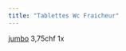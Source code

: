 ```yaml
---
title: "Tablettes Wc Fraicheur"
---
```


[jumbo](notes/utilisateurs/fournisseurs/jumbo.md) 3,75chf 1x 